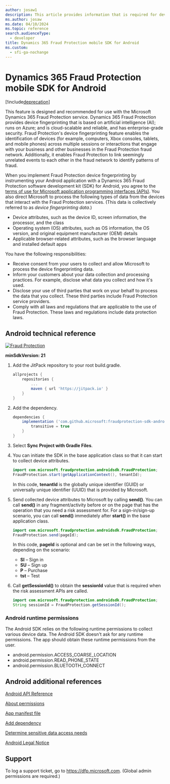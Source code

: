 ```yaml
---
author: josaw1
description: This article provides information that is required for device fingerprinting in a mobile device implementation of Microsoft Dynamics 365 Fraud Protection for Android.
ms.author: josaw
ms.date: 04/10/2024
ms.topic: reference
search.audienceType:
  - developer
title: Dynamics 365 Fraud Protection mobile SDK for Android
ms.custom:
  - sfi-ga-nochange
---
```


# Dynamics 365 Fraud Protection mobile SDK for Android

[!include[deprecation](includes/deprecation.md)]

This feature is designed and recommended for use with the Microsoft Dynamics 365 Fraud Protection service. Dynamics 365 Fraud Protection provides device fingerprinting that is based on artificial intelligence (AI); runs on Azure; and is cloud-scalable and reliable, and has enterprise-grade security. Fraud Protection's device fingerprinting feature enables the identification of devices (for example, computers, Xbox consoles, tablets, and mobile phones) across multiple sessions or interactions that engage with your business and other businesses in the Fraud Protection fraud network. Additionally, it enables Fraud Protection to link seemingly unrelated events to each other in the fraud network to identify patterns of fraud.

When you implement Fraud Protection device fingerprinting by instrumenting your Android application with a Dynamics 365 Fraud Protection software development kit (SDK) for Android, you agree to the [terms of use for Microsoft application programming interfaces (APIs)](/legal/microsoft-apis/terms-of-use). You also direct Microsoft to process the following types of data from the devices that interact with the Fraud Protection services. (This data is collectively referred to as *device fingerprinting data*.)

- Device attributes, such as the device ID, screen information, the processor, and the class
- Operating system (OS) attributes, such as OS information, the OS version, and original equipment manufacturer (OEM) details
- Applicable browser-related attributes, such as the browser language and installed default apps

You have the following responsibilities:

- Receive consent from your users to collect and allow Microsoft to process the device fingerprinting data.
- Inform your customers about your data collection and processing practices. For example, disclose what data you collect and how it's used.
- Disclose your use of third parties that work on your behalf to process the data that you collect. These third parties include Fraud Protection service providers.
- Comply with all laws and regulations that are applicable to the use of Fraud Protection. These laws and regulations include data protection laws.

## Android technical reference
[![Fraud Protection](https://img.shields.io/jitpack/version/com.github.microsoft/fraudprotection-sdk-android?label=Latest%20Version&style=for-the-badge)](https://jitpack.io/#microsoft/FraudProtection-SDK-Android/2.2.0)

**minSdkVersion: 21**

1. Add the JitPack repository to your root build.gradle.

    ```gradle
    allprojects {
        repositories {
            ...
            maven { url 'https://jitpack.io' }
        }
    }
    ```

2. Add the dependency.

    ```gradle
    dependencies {
        implementation ('com.github.microsoft:fraudprotection-sdk-android:$version@aar'){
            transitive = true
        }
    }
    ```

3. Select **Sync Project with Gradle Files**.
4. You can initiate the SDK in the base application class so that it can start to collect device attributes.

    ```java
    import com.microsoft.fraudprotection.androidsdk.FraudProtection;
    FraudProtection.start(getApplicationContext(), tenantId);
    ```

    In this code, **tenantId** is the globally unique identifier (GUID) or universally unique identifier (UUID) that is provided by Microsoft.

5. Send collected device attributes to Microsoft by calling **send()**. You can call **send()** in any fragment/activity before or on the page that has the operation that you need a risk assessment for. For a sign-in/sign-up scenario, you can call **send()** immediately after **start()** in the base application class.

    ```java
    import com.microsoft.fraudprotection.androidsdk.FraudProtection;
    FraudProtection.send(pageId);
    ```

    In this code, **pageId** is optional and can be set in the following ways, depending on the scenario:

    - **SI** – Sign in
    - **SU** – Sign up
    - **P** – Purchase
    - **tst** – Test

6. Call **getSessionId()** to obtain the **sessionId** value that is required when the risk assessment APIs are called.

    ```java
    import com.microsoft.fraudprotection.androidsdk.FraudProtection;
    String sessionId = FraudProtection.getSessionId();
    ```

### Android runtime permissions

The Android SDK relies on the following runtime permissions to collect various device data. The Android SDK doesn't ask for any runtime permissions. The app should obtain these runtime permissions from the user.

- android.permission.ACCESS\_COARSE\_LOCATION
- android.permission.READ\_PHONE\_STATE
- android.permission.BLUETOOTH\_CONNECT

## Android additional references

[Android API Reference](https://developer.android.com/reference)

[About permissions](https://developer.android.com/training/permissions/requesting)

[App manifest file](https://developer.android.com/guide/topics/manifest/manifest-intro)

[Add dependency](https://developer.android.com/studio/projects/android-library#AddDependency)

[Determine sensitive data access needs](https://developer.android.com/games/develop/permissions)

[Android Legal Notice](https://developer.android.com/legal)

## Support

To log a support ticket, go to <https://dfp.microsoft.com>. (Global admin permissions are required.)
